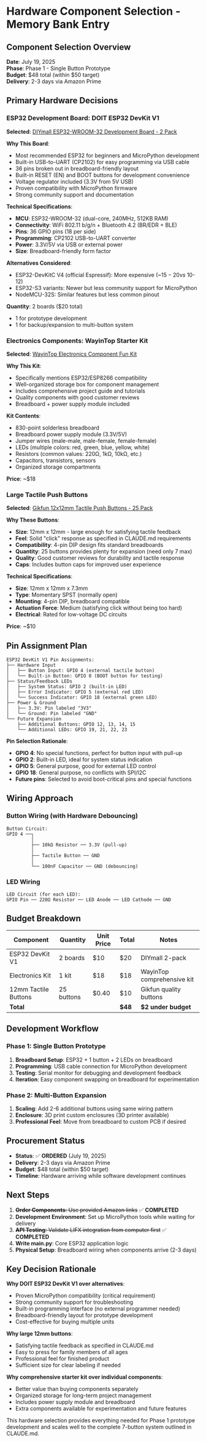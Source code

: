 # Hardware Component Selection - Memory Bank Entry

## Component Selection Overview

**Date**: July 19, 2025  
**Phase**: Phase 1 - Single Button Prototype  
**Budget**: $48 total (within $50 target)  
**Delivery**: 2-3 days via Amazon Prime  

## Primary Hardware Decisions

### ESP32 Development Board: DOIT ESP32 DevKit V1

**Selected**: [DIYmall ESP32-WROOM-32 Development Board - 2 Pack](https://www.amazon.com/ESP32-WROOM-32-Development-ESP-32S-Bluetooth-forArduino/dp/B08PCPJ12M)

**Why This Board**:
- Most recommended ESP32 for beginners and MicroPython development
- Built-in USB-to-UART (CP2102) for easy programming via USB cable
- 36 pins broken out in breadboard-friendly layout
- Built-in RESET (EN) and BOOT buttons for development convenience
- Voltage regulator included (3.3V from 5V USB)
- Proven compatibility with MicroPython firmware
- Strong community support and documentation

**Technical Specifications**:
- **MCU**: ESP32-WROOM-32 (dual-core, 240MHz, 512KB RAM)
- **Connectivity**: WiFi 802.11 b/g/n + Bluetooth 4.2 (BR/EDR + BLE)
- **Pins**: 36 GPIO pins (18 per side)
- **Programming**: CP2102 USB-to-UART converter
- **Power**: 3.3V/5V via USB or external power
- **Size**: Breadboard-friendly form factor

**Alternatives Considered**:
- ESP32-DevKitC V4 (official Espressif): More expensive (~$15-20 vs ~$10-12)
- ESP32-S3 variants: Newer but less community support for MicroPython
- NodeMCU-32S: Similar features but less common pinout

**Quantity**: 2 boards ($20 total)
- 1 for prototype development
- 1 for backup/expansion to multi-button system

### Electronics Components: WayinTop Starter Kit

**Selected**: [WayinTop Electronics Component Fun Kit](https://www.amazon.com/WayinTop-Electronics-Electronic-Breadboard-Resistance/dp/B07Z1BK7NG)

**Why This Kit**:
- Specifically mentions ESP32/ESP8266 compatibility
- Well-organized storage box for component management
- Includes comprehensive project guide and tutorials
- Quality components with good customer reviews
- Breadboard + power supply module included

**Kit Contents**:
- 830-point solderless breadboard
- Breadboard power supply module (3.3V/5V)
- Jumper wires (male-male, male-female, female-female)
- LEDs (multiple colors: red, green, blue, yellow, white)
- Resistors (common values: 220Ω, 1kΩ, 10kΩ, etc.)
- Capacitors, transistors, sensors
- Organized storage compartments

**Price**: ~$18

### Large Tactile Push Buttons

**Selected**: [Gikfun 12x12mm Tactile Push Buttons - 25 Pack](https://www.amazon.com/Gikfun-12x12x7-3-Tactile-Momentary-Arduino/dp/B01E38OS7K)

**Why These Buttons**:
- **Size**: 12mm x 12mm - large enough for satisfying tactile feedback
- **Feel**: Solid "click" response as specified in CLAUDE.md requirements
- **Compatibility**: 4-pin DIP design fits standard breadboards
- **Quantity**: 25 buttons provides plenty for expansion (need only 7 max)
- **Quality**: Good customer reviews for durability and tactile response
- **Caps**: Includes button caps for improved user experience

**Technical Specifications**:
- **Size**: 12mm x 12mm x 7.3mm
- **Type**: Momentary SPST (normally open)
- **Mounting**: 4-pin DIP, breadboard compatible
- **Actuation Force**: Medium (satisfying click without being too hard)
- **Electrical**: Rated for low-voltage DC circuits

**Price**: ~$10

## Pin Assignment Plan

```
ESP32 DevKit V1 Pin Assignments:
├── Hardware Input
│   ├── Button Input: GPIO 4 (external tactile button)
│   └── Built-in Button: GPIO 0 (BOOT button for testing)
├── Status/Feedback LEDs  
│   ├── System Status: GPIO 2 (built-in LED)
│   ├── Error Indicator: GPIO 5 (external red LED)
│   └── Success Indicator: GPIO 18 (external green LED)
├── Power & Ground
│   ├── 3.3V: Pin labeled "3V3"
│   └── Ground: Pin labeled "GND"
└── Future Expansion
    ├── Additional Buttons: GPIO 12, 13, 14, 15
    └── Additional LEDs: GPIO 19, 21, 22, 23
```

**Pin Selection Rationale**:
- **GPIO 4**: No special functions, perfect for button input with pull-up
- **GPIO 2**: Built-in LED, ideal for system status indication
- **GPIO 5**: General purpose, good for external LED control
- **GPIO 18**: General purpose, no conflicts with SPI/I2C
- **Future pins**: Selected to avoid boot-critical pins and special functions

## Wiring Approach

### Button Wiring (with Hardware Debouncing)
```
Button Circuit:
GPIO 4 ──┐
         │
         ├── 10kΩ Resistor ── 3.3V (pull-up)
         │
         ├── Tactile Button ── GND
         │
         └── 100nF Capacitor ── GND (debouncing)
```

### LED Wiring
```
LED Circuit (for each LED):
GPIO Pin ── 220Ω Resistor ── LED Anode ── LED Cathode ── GND
```

## Budget Breakdown

| Component | Quantity | Unit Price | Total | Notes |
|-----------|----------|------------|-------|--------|
| ESP32 DevKit V1 | 2 boards | $10 | $20 | DIYmall 2-pack |
| Electronics Kit | 1 kit | $18 | $18 | WayinTop comprehensive kit |
| 12mm Tactile Buttons | 25 buttons | $0.40 | $10 | Gikfun quality buttons |
| **Total** | | | **$48** | **$2 under budget** |

## Development Workflow

### Phase 1: Single Button Prototype
1. **Breadboard Setup**: ESP32 + 1 button + 2 LEDs on breadboard
2. **Programming**: USB cable connection for MicroPython development
3. **Testing**: Serial monitor for debugging and development feedback
4. **Iteration**: Easy component swapping on breadboard for experimentation

### Phase 2: Multi-Button Expansion
1. **Scaling**: Add 2-6 additional buttons using same wiring pattern
2. **Enclosure**: 3D print custom enclosures (3D printer available)
3. **Professional Feel**: Move from breadboard to custom PCB if desired

## Procurement Status

- **Status**: ✅ **ORDERED** (July 19, 2025)
- **Delivery**: 2-3 days via Amazon Prime
- **Budget**: $48 total (within $50 target)
- **Timeline**: Hardware arriving while software development continues

## Next Steps

1. ~~**Order Components**: Use provided Amazon links~~ ✅ **COMPLETED**
2. **Development Environment**: Set up MicroPython tools while waiting for delivery
3. ~~**API Testing**: Validate LIFX integration from computer first~~ ✅ **COMPLETED**
4. **Write main.py**: Core ESP32 application logic
5. **Physical Setup**: Breadboard wiring when components arrive (2-3 days)

## Key Decision Rationale

**Why DOIT ESP32 DevKit V1 over alternatives**:
- Proven MicroPython compatibility (critical requirement)
- Strong community support for troubleshooting
- Built-in programming interface (no external programmer needed)
- Breadboard-friendly layout for prototype development
- Cost-effective for buying multiple units

**Why large 12mm buttons**:
- Satisfying tactile feedback as specified in CLAUDE.md
- Easy to press for family members of all ages
- Professional feel for finished product
- Sufficient size for clear labeling if needed

**Why comprehensive starter kit over individual components**:
- Better value than buying components separately
- Organized storage for long-term project management
- Includes power supply module and breadboard
- Extra components available for experimentation and future features

This hardware selection provides everything needed for Phase 1 prototype development and scales well to the complete 7-button system outlined in CLAUDE.md.